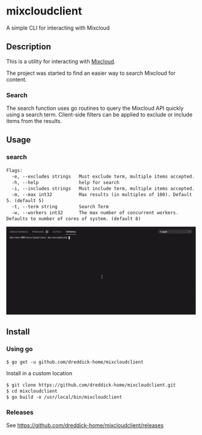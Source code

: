 # mixcloudclient

A simple CLI for interacting with Mixcloud

## Description

This is a utility for interacting with [Mixcloud](https://www.mixcloud.com).

The project was started to find an easier way to search Mixcloud for content.

### Search

The search function uses go routines to query the Mixcloud API quickly using a search term. Client-side filters can be applied to exclude or include items from the results.

## Usage


### search

```
Flags:
  -e, --excludes strings   Must exclude term, multiple items accepted.
  -h, --help               help for search
  -i, --includes strings   Must include term, multiple items accepted.
  -m, --max int32          Max results (in multiples of 100). Default 5. (default 5)
  -t, --term string        Search Term
  -w, --workers int32      The max number of concurrent workers. Defaults to number of cores of system. (default 8)
```


![Nick Warren Search](https://raw.githubusercontent.com/dreddick-home/mixcloudclient/master/img/mixcloudclient_usage1.gif)


## Install

### Using go

```console
$ go get -u github.com/dreddick-home/mixcloudclient
```

Install in a custom location

```console
$ git clone https://github.com/dreddick-home/mixcloudclient.git
$ cd mixcloudclient
$ go build -o /usr/local/bin/mixcloudclient
```


### Releases

See https://github.com/dreddick-home/mixcloudclient/releases
